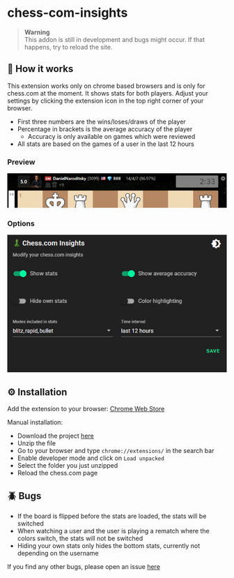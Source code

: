 # chess-com-insights

> **Warning** <br>
> This addon is still in development and bugs might occur. If that happens, try to reload the site. <br>

## 🚀 How it works

This extension works only on chrome based browsers and is only for chess.com at the moment. It shows stats for both players. Adjust your settings by clicking the extension icon in the top right corner of your browser.

- First three numbers are the wins/loses/draws of the player 
- Percentage in brackets is the average accuracy of the player
  - Accuracy is only available on games which were reviewed
- All stats are based on the games of a user in the last 12 hours

### Preview
![preview](images/preview.png)

### Options

![options](images/options-small.png)

## ⚙️ Installation

Add the extension to your browser:
[Chrome Web Store](https://chrome.google.com/webstore/detail/chesscom-insights/mobpnhbkmljienoleojnhbfhkhodpffe)

Manual installation:
- Download the project [here](https://github.com/thieleju/chess-com-insights/archive/refs/heads/main.zip)
- Unzip the file
- Go to your browser and type `chrome://extensions/` in the search bar
- Enable developer mode and click on `Load unpacked`
- Select the folder you just unzipped
- Reload the chess.com page 

## 🪲 Bugs

- If the board is flipped before the stats are loaded, the stats will be switched
- When watching a user and the user is playing a rematch where the colors switch, the stats will not be switched 
- Hiding your own stats only hides the bottom stats, currently not depending on the username

If you find any other bugs, please open an issue [here](https://github.com/thieleju/chess-com-insights/issues)
